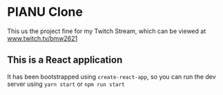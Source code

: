 # PIANU Clone

This us the project fine for my Twitch Stream, which can be viewed at www.twitch.tv/bmw2621


## This is a React application

It has been bootstrapped using `create-react-app`, so you can run the dev server using `yarn start` or `npm run start`